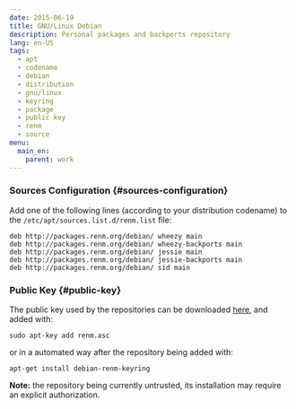```yaml
---
date: 2015-06-19
title: GNU/Linux Debian
description: Personal packages and backports repository
lang: en-US
tags:
  - apt
  - codename
  - debian
  - distribution
  - gnu/linux
  - keyring
  - package
  - public key
  - renm
  - source
menu:
  main_en:
    parent: work
---
```


### Sources Configuration {#sources-configuration}

Add one of the following lines (according to your distribution codename) to the `/etc/apt/sources.list.d/renm.list`
file:

```
deb http://packages.renm.org/debian/ wheezy main
deb http://packages.renm.org/debian/ wheezy-backports main
deb http://packages.renm.org/debian/ jessie main
deb http://packages.renm.org/debian/ jessie-backports main
deb http://packages.renm.org/debian/ sid main
```

### Public Key {#public-key}

The public key used by the repositories can be downloaded [here](http://packages.renm.org/debian/renm.asc), and added
with:

```
sudo apt-key add renm.asc
```

or in a automated way after the repository being added with:

```
apt-get install debian-renm-keyring
```

<span class="fa fa-info-circle"></span> **Note:** the repository being currently untrusted, its installation may
require an explicit authorization.

